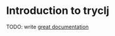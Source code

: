 # Introduction to tryclj

TODO: write [great documentation](http://jacobian.org/writing/what-to-write/)
